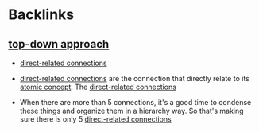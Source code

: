 
# Backlinks
## [top-down approach](<top-down approach.md>)
- [direct-related connections](<direct-related connections.md>)

- [direct-related connections](<direct-related connections.md>) are the connection that directly relate to its [atomic concept](<atomic concept.md>). The [direct-related connections](<direct-related connections.md>)

- When there are more than 5 connections, it's a good time to condense these things and organize them in a hierarchy way. So that's making sure there is only 5 [direct-related connections](<direct-related connections.md>)

